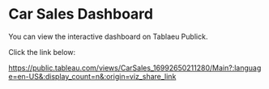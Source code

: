 # Car Sales Dashboard

You can view the interactive dashboard on Tablaeu Publick.

Click the link below:

https://public.tableau.com/views/CarSales_16992650211280/Main?:language=en-US&:display_count=n&:origin=viz_share_link
